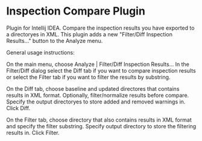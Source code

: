 # Inspection Compare Plugin
Plugin for Intellij IDEA. Compare the inspection results you have exported to a directoryes in XML. 
This plugin adds a new "Filter/Diff Inspection Results..." button to the Analyze menu.

General usage instructions:

On the main menu, choose Analyze | Filter/Diff Inspection Results...
In the Filter/Diff dialog select the Diff tab if you want to compare inspection results or select the Filter tab if you want to filter the results by substring.

On the Diff tab, choose baseline and updated directores that contains results in XML format. Optionally, filter/normalize results before compare. Specify the output directoryes to store added and removed warnings in. Click Diff.

On the Filter tab, choose directory that also contains results in XML format and specify the filter substring. Specify output directory to store the filtering results in. Click Filter.
